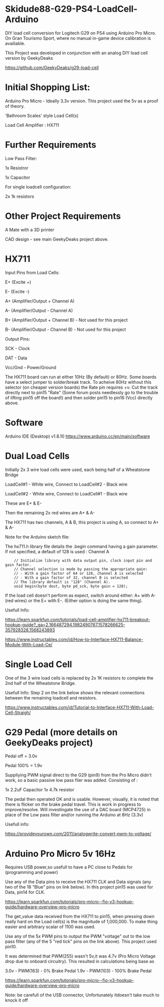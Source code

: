 # Skidude88-G29-PS4-LoadCell-Arduino
DIY load cell conversion for Logitech G29 on PS4 using Arduino Pro Micro. On Gran Tourismo Sport, where no manual in-game device calibration is availiable.

This Project was developed in conjunction with an analog DIY load cell version by GeekyDeaks

https://github.com/GeekyDeaks/g29-load-cell

# Initial Shopping List:

Arduino Pro Micro - Ideally 3.3v version. This project used the 5v as a proof of theory.

'Bathroom Scales' style Load Cell(s)

Load Cell Amplifier : HX711

# Further Requirements

Low Pass Filter:

1x Resistror

1x Capacitor

For single loadcell configuration:

2x 1k resistors

# Other Project Requirements
A Mate with a 3D printer 

CAD design - see main GeekyDeaks project above.


# HX711

Input Pins from Load Cells:

E+ (Excite +)

E- (Excite -)

A+ (Amplifier/Output + Channel A)

A- (Amplifier/Output - Channel A)

B+ (Amplifier/Output + Channel B) - Not used for this project

B- (Amplifier/Output - Channel B) - Not used for this project

Output Pins:

SCK - Clock

DAT - Data

Vcc/Gnd - Power/Ground

The HX711 board can run at either 10Hz (By default) or 80Hz. Some boards have a select jumper to solder/break track. To acheive 80Hz without this selector (on cheaper version boards) the Rate pin requires +v. Cut the track directly next to pin15 "Rate" (Some forum posts needlessly go to the trouble of lifting pin15 off the board!) and then solder pin15 to pin16 (Vcc) directly above. 



# Software
Arduino IDE (Desktop) v1.8.10
https://www.arduino.cc/en/main/software

# Dual Load Cells

Initially 2x 3 wire load cells were used, each being half of a Wheatstone Bridge

LoadCell#1 - White wire, Connect to LoadCell#2 - Black wire

LoadCell#2 - White wire, Connect to LoadCell#1 - Black wire

These are E+ & E-

Then the remaining 2x red wires are A+ & A-

The HX711 has two channels, A & B, this project is using A, so connect to A+ & A-

Note for the Arduino sketch file: 

The hx711.h library file details the .begin command having a gain parameter. If not specified, a default of 128 is used : Channel A

	  	// Initialize library with data output pin, clock input pin and gain factor.
		// Channel selection is made by passing the appropriate gain:
		// - With a gain factor of 64 or 128, channel A is selected
		// - With a gain factor of 32, channel B is selected
		// The library default is "128" (Channel A).
		void begin(byte dout, byte pd_sck, byte gain = 128);
		
If the load cell doesn't perform as expect, switch around either: A+ with A- (red wires) or the E+ with E-. (Either option is doing the same thing).		

Usefull Info:

https://learn.sparkfun.com/tutorials/load-cell-amplifier-hx711-breakout-hookup-guide?_ga=2.166487294.1982490767.1578266625-357928328.1568243893


https://www.instructables.com/id/How-to-Interface-HX711-Balance-Module-With-Load-Ce/


# Single Load Cell

One of the 3 wire load cells is replaced by 2x 1K resistors to complete the 2nd half of the Wheatstone Bridge.

Usefull Info: Step 2 on the link below shows the relevant connections between the remaining loadcell and resistors.

https://www.instructables.com/id/Tutorial-to-Interface-HX711-With-Load-Cell-Straigh/



# G29 Pedal (more details on GeekyDeaks project)

Pedal off = 3.0v

Pedal 100% = 1.9v


Suppliying PWM signal direct to the G29 (pin9) from the Pro Micro didn't work, so a  basic passive low pass filer was added.
Consisting of :

1x 2.2uF Capacitor
1x 4.7k resistor

The pedal then operated OK and is usable. However, visually, it is noted that there is flicker on the brake pedal travel. This is work in progress to improve/resolve. Will investingate the use of a DAC board (MCP4725) in place of the Low pass filter and/or running the Arduino at 8Hz (3.3v)

Usefull info:

https://provideyourown.com/2011/analogwrite-convert-pwm-to-voltage/

# Arduino Pro Micro 5v 16Hz

Requires USB power,so usefull to have a PC close to Pedals for (programming and power)

Use any of the Data pins to receive the HX711 CLK and Data signals (any two of the 18 "Blue" pins on link below). In this project pin15 was used for Data, pin14 for CLK.

https://learn.sparkfun.com/tutorials/pro-micro--fio-v3-hookup-guide/hardware-overview-pro-micro

The get_value data received from the HX711 to pin15, when pressing down really hard on the Load cell(s) is the magnitude of 1,000,000. To make thing easier and arbitrary scalar of 1100 was used.

Use any of the 5x PWM pins to output the PWM "voltage" out to the low pass filter (any of the 5 "red tick" pins on the link above). This project used pin10.

It was determined that PWM(255) wasn't 5v,it was 4.7v (Pro Micro Voltage drop due to onboard circuitry). This resulted in calculations being base as 

3.0v - PWM(163) - 0% Brake Pedal
1.9v - PWM(103) - 100% Brake Pedal

https://learn.sparkfun.com/tutorials/pro-micro--fio-v3-hookup-guide/hardware-overview-pro-micro



Note: be carefull of the USB connector, Unfortunately itdoesn't take much to knock it off





